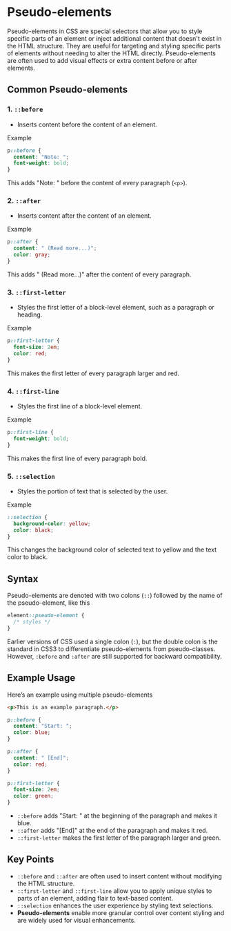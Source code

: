# Pseudo-elements

Pseudo-elements in CSS are special selectors that allow you to style specific parts of an element or inject additional content that doesn't exist in the HTML structure. They are useful for targeting and styling specific parts of elements without needing to alter the HTML directly. Pseudo-elements are often used to add visual effects or extra content before or after elements.

## Common Pseudo-elements

### 1. `::before`

- Inserts content before the content of an element.

Example

```css
p::before {
  content: "Note: ";
  font-weight: bold;
}
```

This adds "Note: " before the content of every paragraph (`<p>`).

### 2. `::after`

- Inserts content after the content of an element.

Example

```css
p::after {
  content: " (Read more...)";
  color: gray;
}
```

This adds " (Read more...)" after the content of every paragraph.

### 3. `::first-letter`

- Styles the first letter of a block-level element, such as a paragraph or heading.

Example

```css
p::first-letter {
  font-size: 2em;
  color: red;
}
```

This makes the first letter of every paragraph larger and red.

### 4. `::first-line`

- Styles the first line of a block-level element.

Example

```css
p::first-line {
  font-weight: bold;
}
```

This makes the first line of every paragraph bold.

### 5. `::selection`

- Styles the portion of text that is selected by the user.

Example

```css
::selection {
  background-color: yellow;
  color: black;
}
```

This changes the background color of selected text to yellow and the text color to black.

## Syntax

Pseudo-elements are denoted with two colons (`::`) followed by the name of the pseudo-element, like this

```css
element::pseudo-element {
  /* styles */
}
```

Earlier versions of CSS used a single colon (`:`), but the double colon is the standard in CSS3 to differentiate pseudo-elements from pseudo-classes. However, `:before` and `:after` are still supported for backward compatibility.

## Example Usage

Here’s an example using multiple pseudo-elements

```html
<p>This is an example paragraph.</p>
```

```css
p::before {
  content: "Start: ";
  color: blue;
}

p::after {
  content: " [End]";
  color: red;
}

p::first-letter {
  font-size: 2em;
  color: green;
}
```

- `::before` adds "Start: " at the beginning of the paragraph and makes it blue.
- `::after` adds "[End]" at the end of the paragraph and makes it red.
- `::first-letter` makes the first letter of the paragraph larger and green.

## Key Points

- `::before` and `::after` are often used to insert content without modifying the HTML structure.
- `::first-letter` and `::first-line` allow you to apply unique styles to parts of an element, adding flair to text-based content.
- `::selection` enhances the user experience by styling text selections.
- **Pseudo-elements** enable more granular control over content styling and are widely used for visual enhancements.
